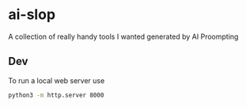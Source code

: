 # ai-slop
A collection of really handy tools I wanted generated by AI Proompting


## Dev

To run a local web server use
```sh
python3 -m http.server 8000
```


